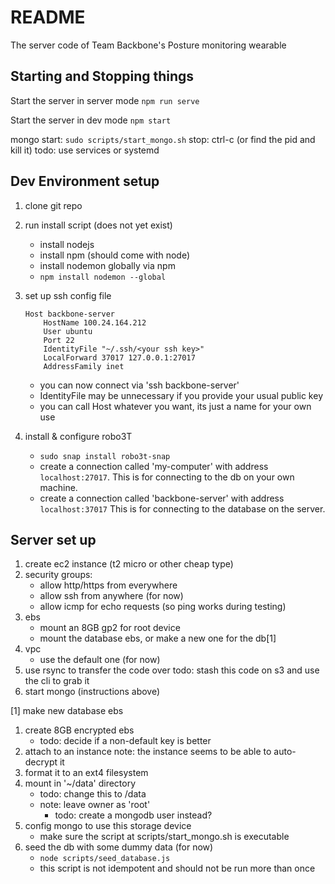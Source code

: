 # README

The server code of Team Backbone's Posture monitoring wearable

## Starting and Stopping things

Start the server in server mode
	`npm run serve`

Start the server in dev mode
	`npm start`

mongo
	start: `sudo scripts/start_mongo.sh`
	stop: ctrl-c (or find the pid and kill it)
	todo: use services or systemd

## Dev Environment setup

1. clone git repo
2. run install script (does not yet exist)
	- install nodejs
	- install npm (should come with node)
	- install nodemon globally via npm
	- `npm install nodemon --global`

3. set up ssh config file
	```
	Host backbone-server
	    HostName 100.24.164.212
	    User ubuntu
	    Port 22
	    IdentityFile "~/.ssh/<your ssh key>"
	    LocalForward 37017 127.0.0.1:27017
	    AddressFamily inet
	```
	- you can now connect via 'ssh backbone-server'
	- IdentityFile may be unnecessary if you provide your usual public key
	- you can call Host whatever you want, its just a name for your own use
4. install & configure robo3T
	- `sudo snap install robo3t-snap`
	- create a connection called 'my-computer' with address `localhost:27017`.
	  This is for connecting to the db on your own machine.
	- create a connection called 'backbone-server' with address `localhost:37017`
	  This is for connecting to the database on the server.


## Server set up

1. create ec2 instance (t2 micro or other cheap type)
2. security groups:
	- allow http/https from everywhere
	- allow ssh from anywhere (for now)
	- allow icmp for echo requests (so ping works during testing)
3. ebs
	- mount an 8GB gp2 for root device
	- mount the database ebs, or make a new one for the db[1]
4. vpc
	- use the default one (for now)
5. use rsync to transfer the code over
	todo: stash this code on s3 and use the cli to grab it
6. start mongo (instructions above)

[1] make new database ebs
1. create 8GB encrypted ebs
	- todo: decide if a non-default key is better
2. attach to an instance
	note: the instance seems to be able to auto-decrypt it
3. format it to an ext4 filesystem
4. mount in '~/data' directory
	- todo: change this to /data
	- note: leave owner as 'root'
		- todo: create a mongodb user instead?
5. config mongo to use this storage device
	- make sure the script at scripts/start_mongo.sh is executable
6. seed the db with some dummy data (for now)
	- `node scripts/seed_database.js`
	- this script is not idempotent and should not be run more than once
